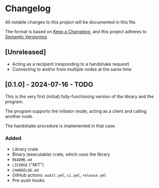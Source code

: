 # Changelog

All notable changes to this project will be documented in this file.

The format is based on [Keep a Changelog](https://keepachangelog.com/en/1.1.0/),
and this project adheres to [Semantic Versioning](https://semver.org/spec/v2.0.0.html).

## [Unreleased]

- Acting as a recipient (responding to a handshake request)
- Connecting to and/or from multiple nodes at the same time

## [0.1.0] - 2024-07-16 - TODO

This is the very first (initial) fully-functioning version of the library and the program.

The program supports the initiator mode, acting as a client and calling another node.

The handshake procedure is implemented in that case.

### Added

- Library crate
- Binary (executable) crate, which uses the library
- `README.md`
- `LICENSE` ("MIT")
- `CHANGELOG.md`
- GitHub actions: `audit.yml`, `ci.yml`, `release.yml`
- Pre-push hooks
